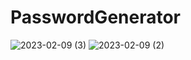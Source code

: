 # PasswordGenerator
 
![2023-02-09 (3)](https://user-images.githubusercontent.com/111579457/217814811-7aaf25ec-b1e5-4bb6-8eeb-6647d4dbcebe.png)
![2023-02-09 (2)](https://user-images.githubusercontent.com/111579457/217814820-43603947-5ddc-483b-8583-5b590f4853f9.png)
